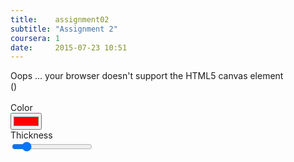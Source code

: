 ```yaml
---
title:    assignment02
subtitle: "Assignment 2"
coursera: 1
date:     2015-07-23 10:51
---
```


<div class="col-md-8 col-md-offset-2">
    <canvas id="gl-canvas" width="512" height="512">
        Oops ... your browser doesn't support the HTML5 canvas element
    </canvas>
</div>

<div class="row">
    <div class="col-md-12 text-center">
        (<span id="info"></span>)<br/><br/>
    </div>
</div>
<div class="row">
    <div class="col-md-4 col-xs-4">Color</div>
    <div class="col-md-8 col-xs-8"><input type="color" value="#ff0000"
oninput="setColor(this.value)" /></div>
</div>
<div class="row">
    <div class="col-md-4 col-xs-4">Thickness</div>
    <div class="col-md-8 col-xs-8"><input type="range" min="1" max="8" step="1" value="2"
    onchange="setThickness(this.value)" /></div>
</div>